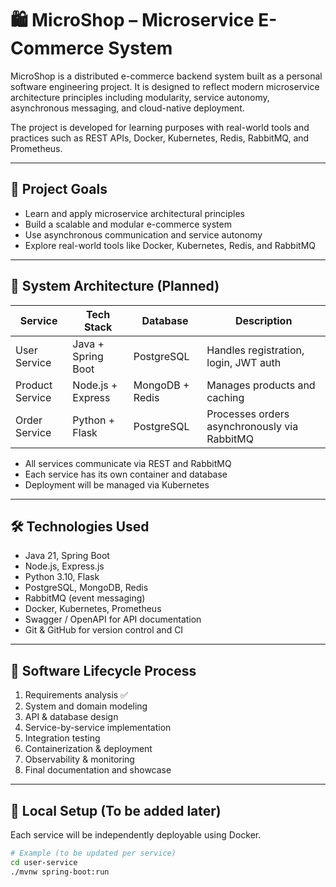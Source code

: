 # 🛍️ MicroShop – Microservice E-Commerce System

MicroShop is a distributed e-commerce backend system built as a personal software engineering project. It is designed to reflect modern microservice architecture principles including modularity, service autonomy, asynchronous messaging, and cloud-native deployment.

The project is developed for learning purposes with real-world tools and practices such as REST APIs, Docker, Kubernetes, Redis, RabbitMQ, and Prometheus.

---

## 🎯 Project Goals

- Learn and apply microservice architectural principles
- Build a scalable and modular e-commerce system
- Use asynchronous communication and service autonomy
- Explore real-world tools like Docker, Kubernetes, Redis, and RabbitMQ

---

## 🧱 System Architecture (Planned)

| Service         | Tech Stack         | Database        | Description                                  |
| --------------- | ------------------ | --------------- | -------------------------------------------- |
| User Service    | Java + Spring Boot | PostgreSQL      | Handles registration, login, JWT auth        |
| Product Service | Node.js + Express  | MongoDB + Redis | Manages products and caching                 |
| Order Service   | Python + Flask     | PostgreSQL      | Processes orders asynchronously via RabbitMQ |

- All services communicate via REST and RabbitMQ
- Each service has its own container and database
- Deployment will be managed via Kubernetes

---

## 🛠️ Technologies Used

- Java 21, Spring Boot
- Node.js, Express.js
- Python 3.10, Flask
- PostgreSQL, MongoDB, Redis
- RabbitMQ (event messaging)
- Docker, Kubernetes, Prometheus
- Swagger / OpenAPI for API documentation
- Git & GitHub for version control and CI

---

## 🧪 Software Lifecycle Process

1. Requirements analysis ✅
2. System and domain modeling
3. API & database design
4. Service-by-service implementation
5. Integration testing
6. Containerization & deployment
7. Observability & monitoring
8. Final documentation and showcase

---

## 🚀 Local Setup (To be added later)

Each service will be independently deployable using Docker.

```bash
# Example (to be updated per service)
cd user-service
./mvnw spring-boot:run
```
